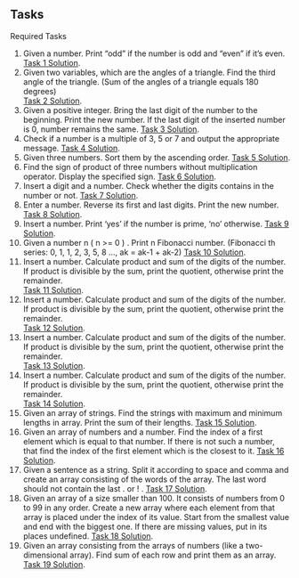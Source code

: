 ## Tasks

Required Tasks

1. Given a number. Print “odd” if the number is odd and “even” if itʼs even.
   [Task 1 Solution](https://github.com/edgarkhudoyan/conditionals-loops/blob/main/task1.js).
2. Given two variables, which are the angles of a triangle. Find the third angle of the triangle. (Sum of the angles of a triangle equals 180 degrees)  
   [Task 2 Solution](https://github.com/edgarkhudoyan/conditionals-loops/blob/main/task2.js).
3. Given a positive integer. Bring the last digit of the number to the beginning. Print the new number. If the last digit of the inserted number is 0, number remains the same.
   [Task 3 Solution](https://github.com/edgarkhudoyan/conditionals-loops/blob/main/task3.js).
4. Check if a number is a multiple of 3, 5 or 7 and output the appropriate message.
   [Task 4 Solution](https://github.com/edgarkhudoyan/conditionals-loops/blob/main/task4.js).
5. Given three numbers. Sort them by the ascending order.
   [Task 5 Solution](https://github.com/edgarkhudoyan/conditionals-loops/blob/main/task5.js).
6. Find the sign of product of three numbers without multiplication operator. Display the specified sign.
   [Task 6 Solution](https://github.com/edgarkhudoyan/conditionals-loops/blob/main/task6.js).
7. Insert a digit and a number. Check whether the digits contains in the number or not.
   [Task 7 Solution](https://github.com/edgarkhudoyan/conditionals-loops/blob/main/task7.js).
8. Enter a number. Reverse its first and last digits. Print the new number.
   [Task 8 Solution](https://github.com/edgarkhudoyan/conditionals-loops/blob/main/task8.js).
9. Insert a number. Print ‘yesʼ if the number is prime, ‘noʼ otherwise.
   [Task 9 Solution](https://github.com/edgarkhudoyan/conditionals-loops/blob/main/task9.js).
10. Given a number n ( n >= 0 ) . Print n Fibonacci number. (Fibonacci th series: 0, 1, 1, 2, 3, 5, 8 ..., ak = ak-1 + ak-2)
    [Task 10 Solution](https://github.com/edgarkhudoyan/conditionals-loops/blob/main/task_10.js).
11. Insert a number. Calculate product and sum of the digits of the number. If product is divisible by the sum, print the quotient, otherwise print the remainder.  
    [Task 11 Solution](https://github.com/edgarkhudoyan/conditionals-loops/blob/main/task_11.js).
12. Insert a number. Calculate product and sum of the digits of the number. If product is divisible by the sum, print the quotient, otherwise print the remainder.  
    [Task 12 Solution](https://github.com/edgarkhudoyan/conditionals-loops/blob/main/task_12.js).
13. Insert a number. Calculate product and sum of the digits of the number. If product is divisible by the sum, print the quotient, otherwise print the remainder.  
    [Task 13 Solution](https://github.com/edgarkhudoyan/conditionals-loops/blob/main/task_13.js).
14. Insert a number. Calculate product and sum of the digits of the number. If product is divisible by the sum, print the quotient, otherwise print the remainder.  
    [Task 14 Solution](https://github.com/edgarkhudoyan/conditionals-loops/blob/main/task_14.js).
15. Given an array of strings. Find the strings with maximum and minimum lengths in array. Print the sum of their lengths.
    [Task 15 Solution](https://github.com/edgarkhudoyan/conditionals-loops/blob/main/task_15.js).
16. Given an array of numbers and a number. Find the index of a first element which is equal to that number. If there is not such a number, that find the index of the first element which is the closest to it.
    [Task 16 Solution](https://github.com/edgarkhudoyan/conditionals-loops/blob/main/task_16.js).
17. Given a sentence as a string. Split it according to space and comma and create an array consisting of the words of the array. The last word should not contain the last . or ! .
    [Task 17 Solution](https://github.com/edgarkhudoyan/conditionals-loops/blob/main/task_17.js).
18. Given an array of a size smaller than 100. It consists of numbers from 0 to 99 in any order. Create a new array where each element from that array is placed under the index of its value. Start from the smallest value and end with the biggest one. If there are missing values, put in its places undefined.
    [Task 18 Solution](https://github.com/edgarkhudoyan/conditionals-loops/blob/main/task_18.js).
19. Given an array consisting from the arrays of numbers (like a two-dimensional array). Find sum of each row and print them as an array.
    [Task 19 Solution](https://github.com/edgarkhudoyan/conditionals-loops/blob/main/task_19.js).

